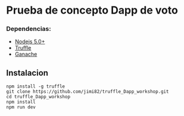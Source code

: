 # Prueba de concepto Dapp de voto
### Dependencias:
- [Nodejs 5.0+](https://nodejs.org/en/)
- [Truffle](https://github.com/trufflesuite/truffle)
- [Ganache](http://truffleframework.com/ganache/)

## Instalacion
```
npm install -g truffle
git clone https://github.com/jimi82/truffle_Dapp_workshop.git
cd truffle_Dapp_workshop
npm install
npm run dev
```

